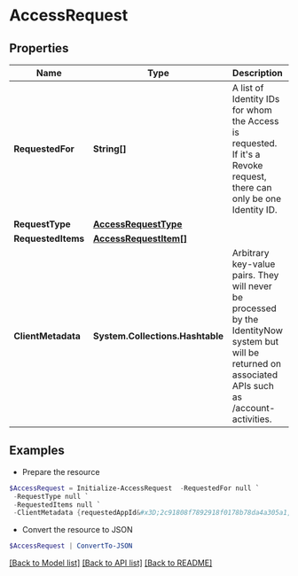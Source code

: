 # AccessRequest
## Properties

Name | Type | Description | Notes
------------ | ------------- | ------------- | -------------
**RequestedFor** | **String[]** | A list of Identity IDs for whom the Access is requested. If it&#39;s a Revoke request, there can only be one Identity ID. | 
**RequestType** | [**AccessRequestType**](AccessRequestType.md) |  | [optional] 
**RequestedItems** | [**AccessRequestItem[]**](AccessRequestItem.md) |  | 
**ClientMetadata** | **System.Collections.Hashtable** | Arbitrary key-value pairs. They will never be processed by the IdentityNow system but will be returned on associated APIs such as /account-activities. | [optional] 

## Examples

- Prepare the resource
```powershell
$AccessRequest = Initialize-AccessRequest  -RequestedFor null `
 -RequestType null `
 -RequestedItems null `
 -ClientMetadata {requestedAppId&#x3D;2c91808f7892918f0178b78da4a305a1, requestedAppName&#x3D;test-app}
```

- Convert the resource to JSON
```powershell
$AccessRequest | ConvertTo-JSON
```

[[Back to Model list]](../README.md#documentation-for-models) [[Back to API list]](../README.md#documentation-for-api-endpoints) [[Back to README]](../README.md)

